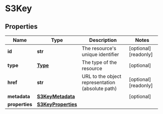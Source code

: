 # S3Key

## Properties
| Name | Type | Description | Notes |
| ------------ | ------------- | ------------- | ------------- |
| **id** | **str** | The resource&#39;s unique identifier | [optional] [readonly]  |
| **type** | [**Type**](Type.md) | The type of the resource | [optional]  |
| **href** | **str** | URL to the object representation (absolute path) | [optional] [readonly]  |
| **metadata** | [**S3KeyMetadata**](S3KeyMetadata.md) |  | [optional]  |
| **properties** | [**S3KeyProperties**](S3KeyProperties.md) |  |  |


